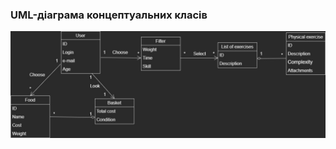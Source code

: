 ### UML-діаграма концептуальних класів

![](https://github.com/oleksandrblazhko/ai204-dorozhkin/blob/laboratory-work-5/2-SoftwareDesign/2.1-UMLConceptClasses/UML_ConceptClass.jpg)
